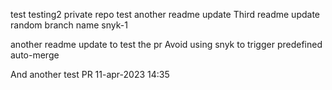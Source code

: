 test
testing2
private repo test
another readme update
Third readme update
random branch name
snyk-1

another readme update to test the pr
Avoid using snyk to trigger predefined auto-merge

And another test PR 11-apr-2023 14:35
